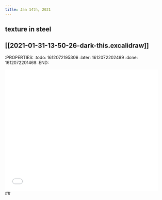 ```yaml
---
title: Jan 14th, 2021
---
```


## texture in steel
## [[2021-01-31-13-50-26-dark-this.excalidraw]]
:PROPERTIES:
:todo: 1612072195309
:later: 1612072202489
:done: 1612072201468
:END:
<iframe class="draw-iframe" src="/draw?file=2021-01-31-13-50-26-dark-this.excalidraw" width="100%" height="400" frameborder="0" allowfullscreen></iframe>
##
